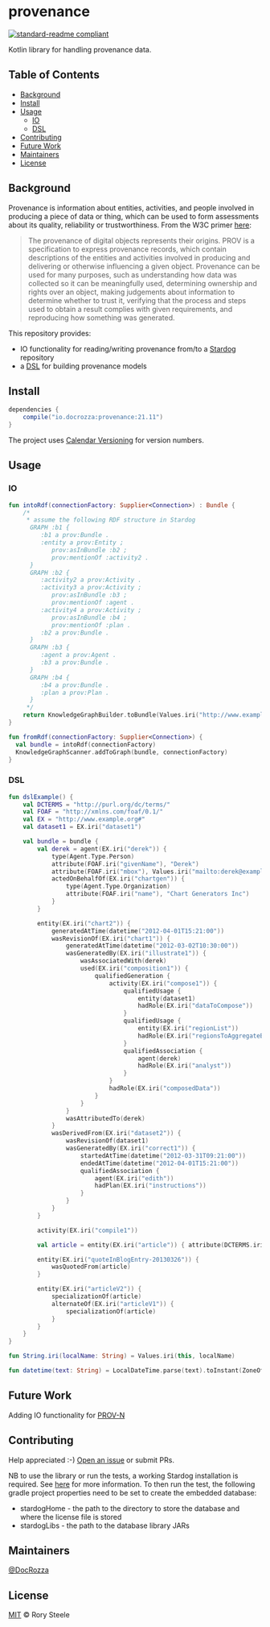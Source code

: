 # provenance

[![standard-readme compliant](https://img.shields.io/badge/readme%20style-standard-brightgreen.svg?style=flat-square)](https://github.com/RichardLitt/standard-readme)

Kotlin library for handling provenance data.

## Table of Contents

- [Background](#background)
- [Install](#install)
- [Usage](#usage)
    - [IO](#io)
    - [DSL](#dsl)
- [Contributing](#contributing)
- [Future Work](#future-work)
- [Maintainers](#maintainers)
- [License](#license)

## Background

Provenance is information about entities, activities, and people involved in producing a piece of data or thing, which
can be used to form assessments about its quality, reliability or trustworthiness. From the W3C primer [here](https://www.w3.org/TR/prov-primer/):

>The provenance of digital objects represents their origins. PROV is a specification to express provenance records,
>which contain descriptions of the entities and activities involved in producing and delivering or otherwise influencing
>a given object. Provenance can be used for many purposes, such as understanding how data was collected so it can be
>meaningfully used, determining ownership and rights over an object, making judgements about information to determine
>whether to trust it, verifying that the process and steps used to obtain a result complies with given requirements, and
>reproducing how something was generated.

This repository provides:
 * IO functionality for reading/writing provenance from/to a [Stardog](https://www.stardog.com) repository
 * a [DSL](https://en.wikipedia.org/wiki/Domain-specific_language) for building provenance models

## Install

```gradle
dependencies {
    compile("io.docrozza:provenance:21.11")
}
```

The project uses [Calendar Versioning](https://calver.org) for version numbers.

## Usage

### IO

```kotlin
fun intoRdf(connectionFactory: Supplier<Connection>) : Bundle {
    /*
     * assume the following RDF structure in Stardog
      GRAPH :b1 {
         :b1 a prov:Bundle .
         :entity a prov:Entity ;
            prov:asInBundle :b2 ;
            prov:mentionOf :activity2 .
      }
      GRAPH :b2 {
         :activity2 a prov:Activity .
         :activity3 a prov:Activity ;
            prov:asInBundle :b3 ;
            prov:mentionOf :agent .
         :activity4 a prov:Activity ;
            prov:asInBundle :b4 ;
            prov:mentionOf :plan .
         :b2 a prov:Bundle .
      }
      GRAPH :b3 {
         :agent a prov:Agent .
         :b3 a prov:Bundle .
      }
      GRAPH :b4 {
         :b4 a prov:Bundle .
         :plan a prov:Plan .
      }
     */
    return KnowledgeGraphBuilder.toBundle(Values.iri("http://www.example.org#"), connectionFactory)
}

fun fromRdf(connectionFactory: Supplier<Connection>) {
  val bundle = intoRdf(connectionFactory)
  KnowledgeGraphScanner.addToGraph(bundle, connectionFactory)
}
```

### DSL

```kotlin
fun dslExample() {
    val DCTERMS = "http://purl.org/dc/terms/"
    val FOAF = "http://xmlns.com/foaf/0.1/"
    val EX = "http://www.example.org#"
    val dataset1 = EX.iri("dataset1")

    val bundle = bundle {
        val derek = agent(EX.iri("derek")) {
            type(Agent.Type.Person)
            attribute(FOAF.iri("givenName"), "Derek")
            attribute(FOAF.iri("mbox"), Values.iri("mailto:derek@example.org"))
            actedOnBehalfOf(EX.iri("chartgen")) {
                type(Agent.Type.Organization)
                attribute(FOAF.iri("name"), "Chart Generators Inc")
            }
        }

        entity(EX.iri("chart2")) {
            generatedAtTime(datetime("2012-04-01T15:21:00"))
            wasRevisionOf(EX.iri("chart1")) {
                generatedAtTime(datetime("2012-03-02T10:30:00"))
                wasGeneratedBy(EX.iri("illustrate1")) {
                    wasAssociatedWith(derek)
                    used(EX.iri("composition1")) {
                        qualifiedGeneration {
                            activity(EX.iri("compose1")) {
                                qualifiedUsage {
                                    entity(dataset1)
                                    hadRole(EX.iri("dataToCompose"))
                                }
                                qualifiedUsage {
                                    entity(EX.iri("regionList"))
                                    hadRole(EX.iri("regionsToAggregateBy"))
                                }
                                qualifiedAssociation {
                                    agent(derek)
                                    hadRole(EX.iri("analyst"))
                                }
                            }
                            hadRole(EX.iri("composedData"))
                        }
                    }
                }
                wasAttributedTo(derek)
            }
            wasDerivedFrom(EX.iri("dataset2")) {
                wasRevisionOf(dataset1)
                wasGeneratedBy(EX.iri("correct1")) {
                    startedAtTime(datetime("2012-03-31T09:21:00"))
                    endedAtTime(datetime("2012-04-01T15:21:00"))
                    qualifiedAssociation {
                        agent(EX.iri("edith"))
                        hadPlan(EX.iri("instructions"))
                    }
                }
            }
        }

        activity(EX.iri("compile1"))

        val article = entity(EX.iri("article")) { attribute(DCTERMS.iri("title"), "Crime rises in cities") }

        entity(EX.iri("quoteInBlogEntry-20130326")) {
            wasQuotedFrom(article)
        }

        entity(EX.iri("articleV2")) {
            specializationOf(article)
            alternateOf(EX.iri("articleV1")) {
                specializationOf(article)
            }
        }
    }
}

fun String.iri(localName: String) = Values.iri(this, localName)

fun datetime(text: String) = LocalDateTime.parse(text).toInstant(ZoneOffset.UTC)
```

## Future Work

Adding IO functionality for [PROV-N](https://www.w3.org/TR/prov-n/)

## Contributing

Help appreciated :-) [Open an issue](https://github.com/docrozza/provenance/issues/new) or submit PRs.

NB to use the library or run the tests, a working Stardog installation is required. See
[here](https://docs.stardog.com/get-started/install-stardog/) for more information. To then run the test, the following
gradle project properties need to be set to create the embedded database:
 * stardogHome - the path to the directory to store the database and where the license file is stored
 * stardogLibs - the path to the database library JARs

## Maintainers

[@DocRozza](https://github.com/docrozza)

## License

[MIT](LICENSE) © Rory Steele
